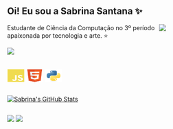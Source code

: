 ## Oi! Eu sou a Sabrina Santana ✨

<img align='right' src='https://i.pinimg.com/originals/12/fd/c9/12fdc91aa277a13aa37340f4fcd53005.gif' width="150">
 
Estudante de Ciência da Computação no 3º período apaixonada por tecnologia e arte. ⭐

![](https://camo.githubusercontent.com/992babdffd8c74a1502de375fbdf7e4d54773242/68747470733a2f2f6d656469612e67697068792e636f6d2f6d656469612f53576f536b4e36447854737a71494b4571762f67697068792e676966)

<div style="display: inline_block"><br>
  <img align="center" alt="Sasa-Js" height="30" width="40" src="https://raw.githubusercontent.com/devicons/devicon/master/icons/javascript/javascript-plain.svg">
  <img align="center" alt="Sasa-HTML" height="30" width="40" src="https://raw.githubusercontent.com/devicons/devicon/master/icons/html5/html5-original.svg">
  <img align="center" alt="Sasa-Python" height="30" width="40" src="https://raw.githubusercontent.com/devicons/devicon/master/icons/python/python-original.svg">
</div>

##



<a href="https://github.com/SabrinaWWLL/SabrinaWWLL">
  <img align="center" src="https://github-readme-stats.vercel.app/api?username=SabrinaWWLL&show_icons=true&line_height=27&count_private=true&title_color=ffffff&text_color=6a91e4&icon_color=fce490&bg_color=11141e" alt="Sabrina's GitHub Stats" />
</a>

##

<div> 
  <a href = "mailto:sabrina.ssllsantana@gmail.com"><img src="https://img.shields.io/badge/-Gmail-%23333?style=for-the-badge&logo=gmail&logoColor=white" target="_blank"></a>
  <a href= "https://www.linkedin.com/in/sabrina-santana-b2b5052b3" target="blank"><img src="https://img.shields.io/badge/-LinkedIn-%230077B5?style=for-the-badge&logo=linkedin&logoColor=white" target="_blank"></a>
</div>
